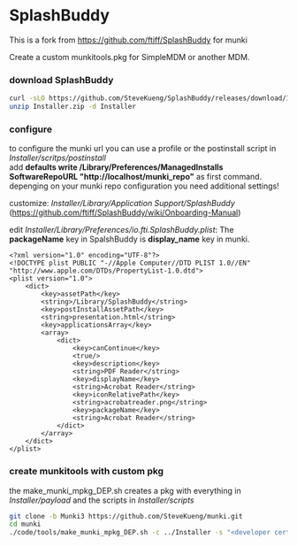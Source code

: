 # SplashBuddy
This is a fork from https://github.com/ftiff/SplashBuddy for munki


Create a custom munkitools.pkg for SimpleMDM or another MDM.

### download SplashBuddy
```bash
curl -sLO https://github.com/SteveKueng/SplashBuddy/releases/download/1.0/Installer.zip
unzip Installer.zip -d Installer
```

### configure 
to configure the munki url you can use a profile or the postinstall script in _Installer/scritps/postinstall_  
add __defaults write /Library/Preferences/ManagedInstalls SoftwareRepoURL "http://localhost/munki_repo"__ as first command.  
depenging on your munki repo configuration you need additional settings!

customize: _Installer/Library/Application Support/SplashBuddy_ (https://github.com/ftiff/SplashBuddy/wiki/Onboarding-Manual)

edit _Installer/Library/Preferences/io.fti.SplashBuddy.plist_:
The __packageName__ key in SpalshBuddy is __display_name__ key in munki.

```
<?xml version="1.0" encoding="UTF-8"?>
<!DOCTYPE plist PUBLIC "-//Apple Computer//DTD PLIST 1.0//EN" "http://www.apple.com/DTDs/PropertyList-1.0.dtd">
<plist version="1.0">
    <dict>
        <key>assetPath</key>
        <string>/Library/SplashBuddy</string>
        <key>postInstallAssetPath</key>
        <string>presentation.html</string>
        <key>applicationsArray</key>
        <array>
            <dict>
                <key>canContinue</key>
                <true/>
                <key>description</key>
                <string>PDF Reader</string>
                <key>displayName</key>
                <string>Acrobat Reader</string>
                <key>iconRelativePath</key>
                <string>acrobatreader.png</string>
                <key>packageName</key>
                <string>Acrobat Reader</string>
            </dict>
        </array>
    </dict>
</plist>
```


### create munkitools with custom pkg
the make_munki_mpkg_DEP.sh creates a pkg with everything in _Installer/payload_ and the scripts in _Installer/scripts_

```bash
git clone -b Munki3 https://github.com/SteveKueng/munki.git
cd munki
./code/tools/make_munki_mpkg_DEP.sh -c ../Installer -s "<developer certificat>"
```